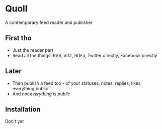 # Quoll

A contemporary feed reader and publisher

## First tho

* Just the reader part
* Read all the things: RSS, mf2, RDFa, Twitter directly, Facebook directly

## Later

* Then publish a feed too - of your statuses, notes, replies, likes, everything public
* And *not everything is public*

## Installation

Don't yet
